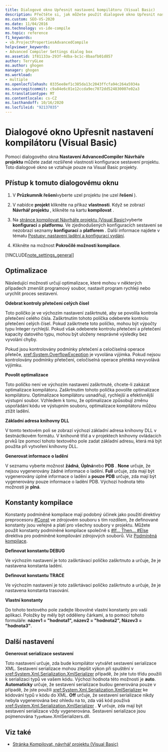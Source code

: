 ```yaml
---
title: Dialogové okno Upřesnit nastavení kompilátoru (Visual Basic)
description: Přečtěte si, jak můžete použít dialogové okno Upřesnit nastavení kompilátoru k určení rozšířených vlastností konfigurace sestavení projektu.
ms.custom: SEO-VS-2020
ms.date: 11/04/2016
ms.technology: vs-ide-compile
ms.topic: reference
f1_keywords:
- vb.ProjectPropertiesAdvancedCompile
helpviewer_keywords:
- Advanced Compiler Settings dialog box
ms.assetid: 1f81133a-293f-4dba-bc1c-8baafb01d857
author: TerryGLee
ms.author: ghogen
manager: ghogen
ms.workload:
- multiple
ms.openlocfilehash: 0335ee8ef1c385da13c2043ffcfa94c264a5934a
ms.sourcegitcommit: c9a84e6c01e12ccda9ec7072dd524830007e02a3
ms.translationtype: MT
ms.contentlocale: cs-CZ
ms.lasthandoff: 10/16/2020
ms.locfileid: "92137035"
---
```

# <a name="advanced-compiler-settings-dialog-box-visual-basic"></a>Dialogové okno Upřesnit nastavení kompilátoru (Visual Basic)

Pomocí dialogového okna **Nastavení AdvancedCompiler** **Návrháře projektu** můžete zadat rozšířené vlastnosti konfigurace sestavení projektu. Toto dialogové okno se vztahuje pouze na Visual Basic projekty.

## <a name="to-access-this-dialog-box"></a>Přístup k tomuto dialogovému oknu

1. V **Průzkumník řešení**vyberte uzel projektu (ne uzel **řešení** ).

2. V nabídce **projekt** klikněte na příkaz **vlastnosti**. Když se zobrazí **Návrhář projektu** , klikněte na kartu **kompilovat** .

3. Na [stránce kompilovat Návrháře projektu (Visual Basic)](../../ide/reference/compile-page-project-designer-visual-basic.md)vyberte **konfiguraci** a **platformu**. Ve zjednodušených konfiguracích sestavení se nezobrazí seznamy **konfigurací** a **platforem** . Další informace najdete v tématu [Postupy: nastavení ladění a konfigurací vydání](../../debugger/how-to-set-debug-and-release-configurations.md).

4. Klikněte na možnost **Pokročilé možnosti kompilace**.

[!INCLUDE[note_settings_general](../../data-tools/includes/note_settings_general_md.md)]

## <a name="optimizations"></a>Optimalizace

Následující možnosti určují optimalizace, které mohou v některých případech zmenšit programový soubor, nastavit program rychleji nebo urychlit proces sestavení.

**Odebrat kontroly přetečení celých čísel**

Toto políčko je ve výchozím nastavení zaškrtnuté, aby se povolila kontrola přetečení celého čísla. Zaškrtnutím tohoto políčka odeberete kontrolu přetečení celých čísel. Pokud zaškrtnete toto políčko, mohou být výpočty typu Integer rychlejší. Pokud však odeberete kontrolu přetečení a přetečení kapacity datového typu, mohou být uloženy nesprávné výsledky bez vyvolání chyby.

Pokud jsou kontrolovány podmínky přetečení a celočíselná operace přeteče, <xref:System.OverflowException> je vyvolána výjimka. Pokud nejsou kontrolovány podmínky přetečení, celočíselná operace přetéká nevyvolává výjimku.

**Povolit optimalizace**

Toto políčko není ve výchozím nastavení zaškrtnuté, chcete-li zakázat optimalizace kompilátoru. Zaškrtnutím tohoto políčka povolíte optimalizace kompilátoru. Optimalizace kompilátoru usnadňují, rychlejší a efektivnější výstupní soubor. Vzhledem k tomu, že optimalizace způsobují změnu uspořádání kódu ve výstupním souboru, optimalizace kompilátoru můžou ztížit ladění.

 **Základní adresa knihovny DLL**

V tomto textovém poli se zobrazí výchozí základní adresa knihovny DLL v šestnáctkovém formátu. V knihovně tříd a v projektech knihovny ovládacích prvků lze pomocí tohoto textového pole zadat základní adresu, která má být použita při vytvoření knihovny DLL.

 **Generovat informace o ladění**

V seznamu vyberte možnost **žádná**, **Úplná**nebo **PDB** . **None** určuje, že nejsou vygenerovány žádné informace o ladění. **Full** určuje, zda mají být vygenerovány úplné informace o ladění a **pouze PDB** určuje, zda mají být vygenerovány pouze informace o ladění PDB. Výchozí hodnota této možnosti je **plná**.

## <a name="compilation-constants"></a>Konstanty kompilace

Konstanty podmíněné kompilace mají podobný účinek jako použití direktivy preprocesoru [#Const](/dotnet/visual-basic/language-reference/directives/const-directive) ve zdrojovém souboru s tím rozdílem, že definované konstanty jsou veřejné a platí pro všechny soubory v projektu. Můžete použít konstanty podmíněné kompilace společně s [#If... Then... #Else](/dotnet/visual-basic/language-reference/directives/if-then-else-directives) direktiva pro podmíněné kompilování zdrojových souborů. Viz [Podmíněná kompilace](/dotnet/visual-basic/programming-guide/program-structure/conditional-compilation).

 **Definovat konstantu DEBUG**

Ve výchozím nastavení je toto zaškrtávací políčko zaškrtnuto a určuje, že je nastavena konstanta ladění.

 **Definovat konstantu TRACE**

Ve výchozím nastavení je toto zaškrtávací políčko zaškrtnuto a určuje, že je nastavena konstanta trasování.

 **Vlastní konstanty**

Do tohoto textového pole zadejte libovolné vlastní konstanty pro vaši aplikaci. Položky by měly být odděleny čárkami, a to pomocí tohoto formuláře: **název1 = "hodnota1", název2 = "hodnota2", Název3 = "hodnota3"**.

## <a name="other-settings"></a>Další nastavení

**Generovat serializace sestavení**

Toto nastavení určuje, zda bude kompilátor vytvářet sestavení serializace XML. Sestavení serializace mohou zlepšit výkon při spuštění v <xref:System.Xml.Serialization.XmlSerializer> případě, že jste tuto třídu použili k serializaci typů ve vašem kódu. Výchozí hodnota této možnosti je **auto**. **Automaticky** určuje, že sestavení serializace budou generována pouze v případě, že jste použili <xref:System.Xml.Serialization.XmlSerializer> ke kódování typů v kódu do XML. **Off** určuje, že sestavení serializace nikdy nebyla vygenerována bez ohledu na to, zda váš kód používá <xref:System.Xml.Serialization.XmlSerializer> . **V** určuje, zda mají být sestavení serializace vždy vygenerována. Sestavení serializace jsou pojmenována `TypeName`.XmlSerializers.dll.

## <a name="see-also"></a>Viz také

- [Stránka Kompilovat, návrhář projektu (Visual Basic)](../../ide/reference/compile-page-project-designer-visual-basic.md)
